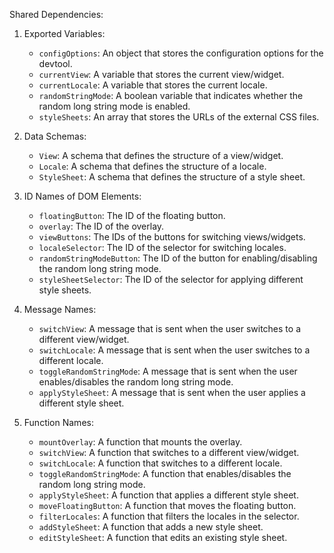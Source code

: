 Shared Dependencies:

1. Exported Variables:
   - `configOptions`: An object that stores the configuration options for the devtool.
   - `currentView`: A variable that stores the current view/widget.
   - `currentLocale`: A variable that stores the current locale.
   - `randomStringMode`: A boolean variable that indicates whether the random long string mode is enabled.
   - `styleSheets`: An array that stores the URLs of the external CSS files.

2. Data Schemas:
   - `View`: A schema that defines the structure of a view/widget.
   - `Locale`: A schema that defines the structure of a locale.
   - `StyleSheet`: A schema that defines the structure of a style sheet.

3. ID Names of DOM Elements:
   - `floatingButton`: The ID of the floating button.
   - `overlay`: The ID of the overlay.
   - `viewButtons`: The IDs of the buttons for switching views/widgets.
   - `localeSelector`: The ID of the selector for switching locales.
   - `randomStringModeButton`: The ID of the button for enabling/disabling the random long string mode.
   - `styleSheetSelector`: The ID of the selector for applying different style sheets.

4. Message Names:
   - `switchView`: A message that is sent when the user switches to a different view/widget.
   - `switchLocale`: A message that is sent when the user switches to a different locale.
   - `toggleRandomStringMode`: A message that is sent when the user enables/disables the random long string mode.
   - `applyStyleSheet`: A message that is sent when the user applies a different style sheet.

5. Function Names:
   - `mountOverlay`: A function that mounts the overlay.
   - `switchView`: A function that switches to a different view/widget.
   - `switchLocale`: A function that switches to a different locale.
   - `toggleRandomStringMode`: A function that enables/disables the random long string mode.
   - `applyStyleSheet`: A function that applies a different style sheet.
   - `moveFloatingButton`: A function that moves the floating button.
   - `filterLocales`: A function that filters the locales in the selector.
   - `addStyleSheet`: A function that adds a new style sheet.
   - `editStyleSheet`: A function that edits an existing style sheet.